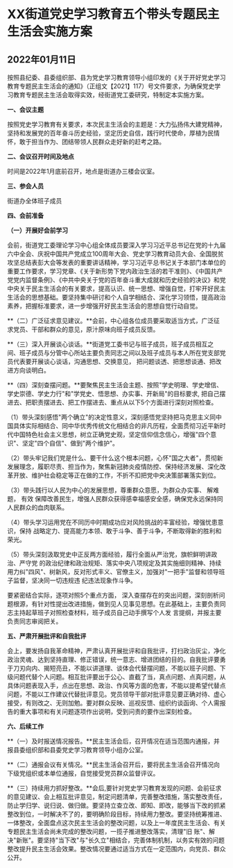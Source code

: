 # XX街道党史学习教育五个带头专题民主生活会实施方案

## 2022年01月11日

按照县纪委、县委组织部、县为党史学习教育领导小组印发的《关于开好党史学习教育专题民主生活会的通知》（正组文【2021】117）号文件要求，为确保党史学习教育专题民主生活会取得实效，经街道党工委研究，特制定本实施方案。

**一、会议主题**

按照党史学习教育有关要求，本次民主生活会的主题是：大力弘扬伟大建党精神，坚持和发展党的百年奋斗历史经验，坚定历史自信，践行时代使命，厚植为民情怀，敢于担当作为、团结带领人民群众走好新的赶考之路。

**二、会议召开时间及地点**

时间是2022年1月底前召开，地点是街道办三楼会议室。

**三、参会人员**

街道办全体班子成员

**四、会前准备**

**（一）开展好会前学习**

会前，街道党工委理论学习中心组全体成员要深入学习习近平总书记在党的十九届六中全会、庆祝中国共产党成立100周年大会、党史学习教育动员大会、全国脱贫攻坚总结表彭大会等发表的重要讲话精神，学习习近平总书记关于本部门本单位的重要工作要求，学习党章、《关于新形势下党内政治生活的若干准则》、《中国共产党党内监督条例》、《中共中央关于党的百年奋斗重大成就和历史经验的决议》和党中央关于民主生活会的有关要求，提高认识、统一思想、增强自觉，打牢开好民主生活会的思想基础。要坚持集中研讨和个人自学相结合、深化学习领悟，提高政治素养，把握标准要求，进一步增强开好民主生活会的思想自觉行动自觉。

**（二）广泛征求意见建议。**会前，中心组各位成员要采取适当方式，广泛征求党员、干部和群众的意见，原汁原味向班子成员反馈。

**（三）深入开展谈心谈话。**街道党工委书记与班子成员，班子成员相互之间、班子成员与分管中心所站主要负责同志之间以及班子成员与本人所在党支部党员代表要开展谈心谈话，沟通思想、交换意见， 把问题谈透、把思想谈通、把改进方向谈明白。

**（四）深刻查摆问题。**要聚焦民主生活会主题、按照"学史明理、学史增信、学史崇德、学史力行"和"学党史、悟思想、办实事、开新局"的目标要求,
把自己摆进去、把职责摆进去、把工作摆进去、重点从以下5个方面进行深刻对照检查。

（1）带头深刻感悟"两个确立"的决定性意义，深刻感悟党坚持把马克思主义同中国具体实际相结合、同中华优秀传统文化相结合的非凡历程，全面贯彻习近平新时代中国特色社会主义思想，树立正确党史观，坚定信仰信念信心，增强"四个意识"、坚定"四个自信"、做到"两个维护"。

（2）带头牢记我们党是什么、要干什么这个根本问题，心怀"国之大者"，贯彻新发展理念，履职尽责、担当作为，聚焦新冠肺炎疫情防控、保持经济发展、深化改革开放、维护社会稳定等正在做的工作，不折不扣把党中央决策部署落实到位。

（3）带头践行以人民为中心的发展思想，尊重群众意愿，为群众办实事、 解难题， 有效 保障改善民生，增强人民群众获得感幸福感安全感，确保党永远保持同人民群众的血肉联系。

（4）带头学习运用党在不同历中时期成功应对风险挑战的丰富经验，增强忧患意识，保持 战略定力、提高能力本领、敢于斗争、善于斗争，不断取得新的胜利和荣光。

（5）带头深刻汲取党史中正反两方面经验，履行全面从严治党，旗帜鲜明讲政治、严守党 的政治纪律和政治规矩、落实中央八项规定及其实施细则精神、持续用力纠"四风"、树新风，反对形式丰义、官僚主义，加强对"一把手"监督和领导班子监督，坚决同一切违规违 纪违法现象作斗争。

要紧密结合实际，逐项对照5个重点方面， 深入查摆存在的突出问题，深刻剖析问题根源，有针对性提出改进措施，做到见人见事见思想。在此基础上，主要负责同志主持起草班子对照检查材料，班子成员自己动手撰写个人发 言提纲，并报主要负责同志审阅把关。

**五、严肃开展批评和自我批评**

会上，要发扬自我革命精神，严肃认真开展批评和自我批评，打扫政治灰尘，净化政治灵魂、达到坚持直理、修正错误，统一意志、增进团结的目的。自我批评要勇于刀刃向内、揭短亮丑，不能以讲道理、谈体会代替摆问题，不能以班子问题、下级问题代替个人问题。相互批评要出于公心、直截了当，真点问题、点真问题，从具体问题表现入手，点出在思想、政治、作风等方面的危害，不能以提希望代替点问题，不能以工作建议代替批评意见。党员领导干部对批评意见要正确对待、虚心接受，有则改之、无则加勉。要对群众反映、巡视反馈、组织约谈函询、个人需报告的重大事项和有关问题逐项作出说明，受到问责的要作出深刻检查。

**六、后续工作**

**（一）及时报送情况报告。**民主生活会后，召开情况在适当范围内通报，并报县委组织部和县委党史学习教育领导小组办公室。

**（二）通报会议有关情况。**民主生活会召开后，要将民主生活会召开情况向下级党组织或本单位通报，自觉接受党员群众监督评议。

**（三）持续用力抓好整改。**会后,要针对党史学习教育发现的问题、会前征求的意见建议、会上相互批评意见，制定问题清单，完善整改措施，落实整改责任，防止学归学、说归说、做归做。要坚持立查立改、即知、即改，能够当下改的抓紧整改到位，一时解决不了的，要明确阶段目标，持续用力整改。要坚持统筹推进、一体整改，全面盘点这次民主生活会的整改问题，以及上一年度民主生活会、有关专题民主生活会尚未完成的整改问题，一揽子推进整改落实，清理\"旧
账"、解决\"新账\"。要坚持"当下改"与"长久立"相结合，完善体制机制，以务实有效的问题整改提升民主生活会效果。整改情况要通过适当方式在一定范围内，向党员、群众公开。

